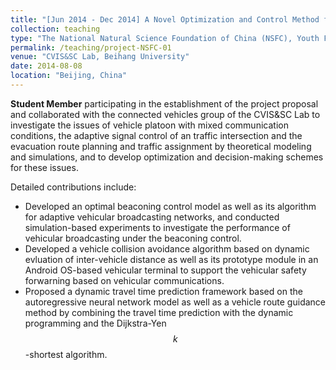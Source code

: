 ```yaml
---
title: "[Jun 2014 - Dec 2014] A Novel Optimization and Control Method for Vehicle-Infrastructure-Integrated System Based on Swarm Intelligence (Grant No. 61103098)"
collection: teaching
type: "The National Natural Science Foundation of China (NSFC), Youth Fund Project"
permalink: /teaching/project-NSFC-01
venue: "CVIS&SC Lab, Beihang University"
date: 2014-08-08
location: "Beijing, China"
---
```


**Student Member** participating in the establishment of the project proposal and collaborated with the connected vehicles group of the CVIS&SC Lab to investigate the issues of vehicle platoon with mixed communication conditions, the adaptive signal control of an traffic intersection and the evacuation route planning and traffic assignment by theoretical modeling and simulations, and to develop optimization and decision-making schemes for these issues.

Detailed contributions include:

+ Developed an optimal beaconing control model as well as its algorithm for adaptive vehicular broadcasting networks, and conducted simulation-based experiments to investigate the performance of vehicular broadcasting under the beaconing control.
+ Developed a vehicle collision avoidance algorithm based on dynamic evluation of inter-vehicle distance as well as its prototype module in an Android OS-based vehicular terminal to support the vehicular safety forwarning based on vehicular communications.
+ Proposed a dynamic travel time prediction framework based on the autoregressive neural network model as well as a vehicle route guidance method by combining the travel time prediction with the dynamic programming and the Dijkstra-Yen $$k$$-shortest algorithm.
